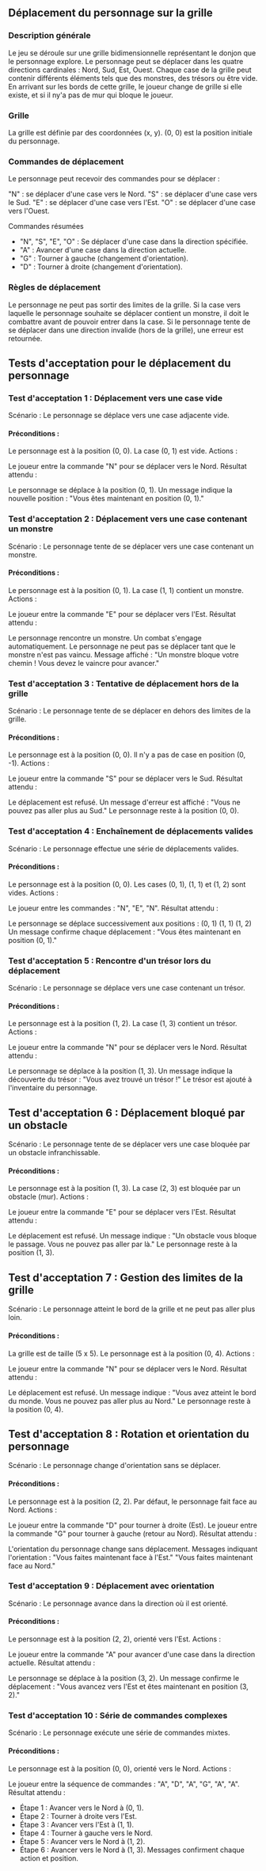 ## Déplacement du personnage sur la grille
### Description générale
Le jeu se déroule sur une grille bidimensionnelle représentant le donjon que le personnage explore. Le personnage peut se déplacer dans les quatre directions cardinales : Nord, Sud, Est, Ouest. Chaque case de la grille peut contenir différents éléments tels que des monstres, des trésors ou être vide.
En arrivant sur les bords de cette grille, le joueur change de grille si elle existe, et si il ny'a pas de mur qui bloque le joueur.

### Grille
La grille est définie par des coordonnées (x, y).
(0, 0) est la position initiale du personnage.
### Commandes de déplacement
Le personnage peut recevoir des commandes pour se déplacer :

"N" : se déplacer d'une case vers le Nord.
"S" : se déplacer d'une case vers le Sud.
"E" : se déplacer d'une case vers l'Est.
"O" : se déplacer d'une case vers l'Ouest.


Commandes résumées
- "N", "S", "E", "O" : Se déplacer d'une case dans la direction spécifiée.
- "A" : Avancer d'une case dans la direction actuelle.
- "G" : Tourner à gauche (changement d'orientation).
- "D" : Tourner à droite (changement d'orientation).


### Règles de déplacement
Le personnage ne peut pas sortir des limites de la grille.
Si la case vers laquelle le personnage souhaite se déplacer contient un monstre, il doit le combattre avant de pouvoir entrer dans la case.
Si le personnage tente de se déplacer dans une direction invalide (hors de la grille), une erreur est retournée.


## Tests d'acceptation pour le déplacement du personnage
### Test d'acceptation 1 : Déplacement vers une case vide
Scénario : Le personnage se déplace vers une case adjacente vide.

#### Préconditions :

Le personnage est à la position (0, 0).
La case (0, 1) est vide.
Actions :

Le joueur entre la commande "N" pour se déplacer vers le Nord.
Résultat attendu :

Le personnage se déplace à la position (0, 1).
Un message indique la nouvelle position : "Vous êtes maintenant en position (0, 1)."
### Test d'acceptation 2 : Déplacement vers une case contenant un monstre
Scénario : Le personnage tente de se déplacer vers une case contenant un monstre.

#### Préconditions :

Le personnage est à la position (0, 1).
La case (1, 1) contient un monstre.
Actions :

Le joueur entre la commande "E" pour se déplacer vers l'Est.
Résultat attendu :

Le personnage rencontre un monstre.
Un combat s'engage automatiquement.
Le personnage ne peut pas se déplacer tant que le monstre n'est pas vaincu.
Message affiché : "Un monstre bloque votre chemin ! Vous devez le vaincre pour avancer."
### Test d'acceptation 3 : Tentative de déplacement hors de la grille
Scénario : Le personnage tente de se déplacer en dehors des limites de la grille.

#### Préconditions :

Le personnage est à la position (0, 0).
Il n'y a pas de case en position (0, -1).
Actions :

Le joueur entre la commande "S" pour se déplacer vers le Sud.
Résultat attendu :

Le déplacement est refusé.
Un message d'erreur est affiché : "Vous ne pouvez pas aller plus au Sud."
Le personnage reste à la position (0, 0).
### Test d'acceptation 4 : Enchaînement de déplacements valides
Scénario : Le personnage effectue une série de déplacements valides.

#### Préconditions :

Le personnage est à la position (0, 0).
Les cases (0, 1), (1, 1) et (1, 2) sont vides.
Actions :

Le joueur entre les commandes : "N", "E", "N".
Résultat attendu :

Le personnage se déplace successivement aux positions :
(0, 1)
(1, 1)
(1, 2)
Un message confirme chaque déplacement :
"Vous êtes maintenant en position (0, 1)."

### Test d'acceptation 5 : Rencontre d'un trésor lors du déplacement
Scénario : Le personnage se déplace vers une case contenant un trésor.

#### Préconditions :

Le personnage est à la position (1, 2).
La case (1, 3) contient un trésor.
Actions :

Le joueur entre la commande "N" pour se déplacer vers le Nord.
Résultat attendu :

Le personnage se déplace à la position (1, 3).
Un message indique la découverte du trésor : "Vous avez trouvé un trésor !"
Le trésor est ajouté à l'inventaire du personnage.
## Test d'acceptation 6 : Déplacement bloqué par un obstacle
Scénario : Le personnage tente de se déplacer vers une case bloquée par un obstacle infranchissable.

#### Préconditions :

Le personnage est à la position (1, 3).
La case (2, 3) est bloquée par un obstacle (mur).
Actions :

Le joueur entre la commande "E" pour se déplacer vers l'Est.
Résultat attendu :

Le déplacement est refusé.
Un message indique : "Un obstacle vous bloque le passage. Vous ne pouvez pas aller par là."
Le personnage reste à la position (1, 3).
## Test d'acceptation 7 : Gestion des limites de la grille
Scénario : Le personnage atteint le bord de la grille et ne peut pas aller plus loin.

#### Préconditions :

La grille est de taille (5 x 5).
Le personnage est à la position (0, 4).
Actions :

Le joueur entre la commande "N" pour se déplacer vers le Nord.
Résultat attendu :

Le déplacement est refusé.
Un message indique : "Vous avez atteint le bord du monde. Vous ne pouvez pas aller plus au Nord."
Le personnage reste à la position (0, 4).
## Test d'acceptation 8 : Rotation et orientation du personnage
Scénario : Le personnage change d'orientation sans se déplacer.

#### Préconditions :

Le personnage est à la position (2, 2).
Par défaut, le personnage fait face au Nord.
Actions :

Le joueur entre la commande "D" pour tourner à droite (Est).
Le joueur entre la commande "G" pour tourner à gauche (retour au Nord).
Résultat attendu :

L'orientation du personnage change sans déplacement.
Messages indiquant l'orientation :
"Vous faites maintenant face à l'Est."
"Vous faites maintenant face au Nord."

### Test d'acceptation 9 : Déplacement avec orientation
Scénario : Le personnage avance dans la direction où il est orienté.

#### Préconditions :

Le personnage est à la position (2, 2), orienté vers l'Est.
Actions :

Le joueur entre la commande "A" pour avancer d'une case dans la direction actuelle.
Résultat attendu :

Le personnage se déplace à la position (3, 2).
Un message confirme le déplacement : "Vous avancez vers l'Est et êtes maintenant en position (3, 2)."

### Test d'acceptation 10 : Série de commandes complexes
Scénario : Le personnage exécute une série de commandes mixtes.

#### Préconditions :

Le personnage est à la position (0, 0), orienté vers le Nord.
Actions :

Le joueur entre la séquence de commandes : "A", "D", "A", "G", "A", "A".
Résultat attendu :

- Étape 1 : Avancer vers le Nord à (0, 1).
- Étape 2 : Tourner à droite vers l'Est.
- Étape 3 : Avancer vers l'Est à (1, 1).
- Étape 4 : Tourner à gauche vers le Nord.
- Étape 5 : Avancer vers le Nord à (1, 2).
- Étape 6 : Avancer vers le Nord à (1, 3).
Messages confirment chaque action et position.
